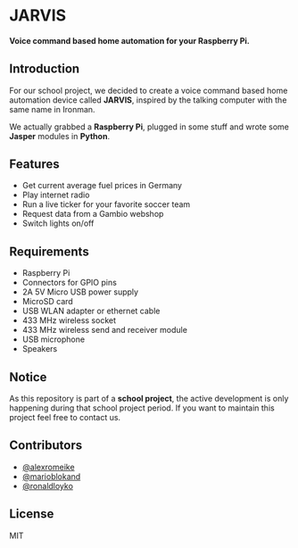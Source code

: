 # JARVIS

#### Voice command based home automation for your Raspberry Pi.

## Introduction
For our school project, we decided to create a voice command based home automation device called **JARVIS**, inspired by the talking computer with the same name in Ironman.

We actually grabbed a **Raspberry Pi**, plugged in some stuff and wrote some **Jasper** modules in **Python**.

## Features
- Get current average fuel prices in Germany
- Play internet radio
- Run a live ticker for your favorite soccer team
- Request data from a Gambio webshop
- Switch lights on/off

## Requirements
- Raspberry Pi
- Connectors for GPIO pins
- 2A 5V Micro USB power supply
- MicroSD card
- USB WLAN adapter or ethernet cable
- 433 MHz wireless socket
- 433 MHz wireless send and receiver module
- USB microphone
- Speakers

## Notice
As this repository is part of a **school project**, the active development is only happening during that school project period. If you want to maintain this project feel free to contact us.

## Contributors
- [@alexromeike](https://github.com/alexromeike)
- [@marioblokand](https://github.com/marioblokand)
- [@ronaldloyko](https://github.com/ronaldloyko)

## License
MIT
